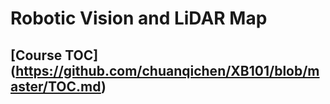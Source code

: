 # Robotic Vision and LiDAR Map

## [Course TOC] (https://github.com/chuanqichen/XB101/blob/master/TOC.md)
